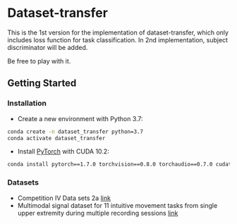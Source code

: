 # Dataset-transfer

This is the 1st version for the implementation of dataset-transfer, which only includes loss function for task classification. In 2nd implementation, subject discriminator will be added. 

Be free to play with it.

## Getting Started
### Installation
- Create a new environment with Python 3.7:
```bash
conda create -n dataset_transfer python=3.7
conda activate dataset_transfer
```
- Install [PyTorch](http://pytorch.org) with CUDA 10.2:
```bash
conda install pytorch==1.7.0 torchvision==0.8.0 torchaudio==0.7.0 cudatoolkit=10.2 -c pytorch
```

### Datasets
- Competition IV Data sets 2a [link](http://www.bbci.de/competition/iv/#dataset2a)
- Multimodal signal dataset for 11 intuitive movement tasks from single upper extremity during multiple recording sessions [link](http://gigadb.org/dataset/100788)


